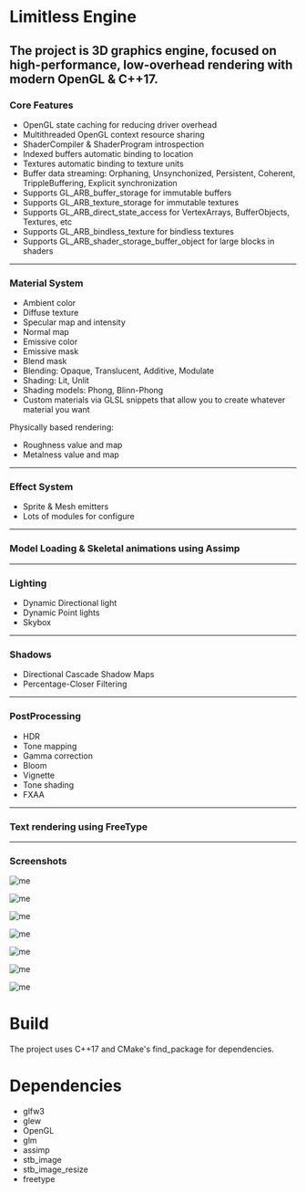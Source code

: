 # Limitless Engine

## The project is 3D graphics engine, focused on high-performance, low-overhead rendering with modern OpenGL & C++17.

### Core Features
- OpenGL state caching for reducing driver overhead 
- Multithreaded OpenGL context resource sharing
- ShaderCompiler & ShaderProgram introspection
- Indexed buffers automatic binding to location
- Textures automatic binding to texture units
- Buffer data streaming: Orphaning, Unsynchonized, Persistent, Coherent, TrippleBuffering, Explicit synchronization
- Supports GL_ARB_buffer_storage for immutable buffers
- Supports GL_ARB_texture_storage for immutable textures
- Supports GL_ARB_direct_state_access for VertexArrays, BufferObjects, Textures, etc
- Supports GL_ARB_bindless_texture for bindless textures
- Supports GL_ARB_shader_storage_buffer_object for large blocks in shaders

---

### Material System
  - Ambient color
  - Diffuse texture
  - Specular map and intensity
  - Normal map
  - Emissive color
  - Emissive mask
  - Blend mask
  - Blending: Opaque, Translucent, Additive, Modulate
  - Shading: Lit, Unlit
  - Shading models: Phong, Blinn-Phong
  - Custom materials via GLSL snippets that allow you to create whatever material you want
  
  Physically based rendering:
  
  - Roughness value and map
  - Metalness value and map

---

### Effect System
  - Sprite & Mesh emitters
  - Lots of modules for configure
    
---

### Model Loading & Skeletal animations using Assimp

---

### Lighting 
  - Dynamic Directional light
  - Dynamic Point lights
  - Skybox

---

### Shadows
  - Directional Cascade Shadow Maps
  - Percentage-Closer Filtering

---

### PostProcessing
  - HDR
  - Tone mapping
  - Gamma correction
  - Bloom
  - Vignette
  - Tone shading
  - FXAA

---

### Text rendering using FreeType

---

### Screenshots
  
![me](screenshots/materials.png)

![me](screenshots/effect.png)

![me](screenshots/full.png)

![me](screenshots/model_loader.gif)

![me](screenshots/tone_shading.png)

![me](screenshots/sponza.png)

![me](screenshots/warlocks.png)

# Build
The project uses C++17 and CMake's find_package for dependencies.

# Dependencies
- glfw3
- glew
- OpenGL
- glm
- assimp
- stb_image
- stb_image_resize
- freetype
